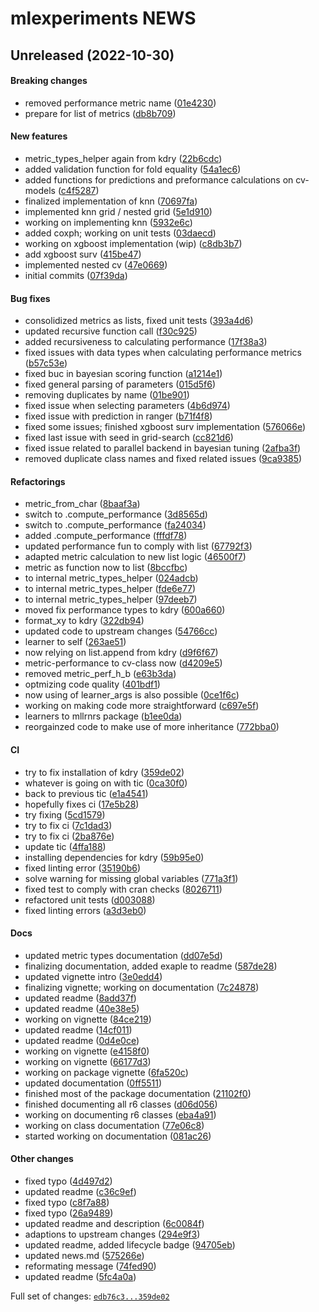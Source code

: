 # mlexperiments NEWS

## Unreleased (2022-10-30)

#### Breaking changes

-   removed performance metric name
    ([01e4230](https://github.com/kapsner/mlexperiments/tree/01e423043b8938dc6e39cd72ca95586eb1f824ed))
-   prepare for list of metrics
    ([db8b709](https://github.com/kapsner/mlexperiments/tree/db8b7090f943bea96fd326ad6a8487da46e9c033))

#### New features

-   metric\_types\_helper again from kdry
    ([22b6cdc](https://github.com/kapsner/mlexperiments/tree/22b6cdcd01421a196014b048d8f2dd59f1e9c6f6))
-   added validation function for fold equality
    ([54a1ec6](https://github.com/kapsner/mlexperiments/tree/54a1ec643052ce650efad85ad303c8a97708371e))
-   added functions for predictions and preformance calculations on
    cv-models
    ([c4f5287](https://github.com/kapsner/mlexperiments/tree/c4f5287512e3b6136c66145adb2682f9e975320c))
-   finalized implementation of knn
    ([70697fa](https://github.com/kapsner/mlexperiments/tree/70697fa0dd74d7043b0f8fe5dfe3c0f7be391be2))
-   implemented knn grid / nested grid
    ([5e1d910](https://github.com/kapsner/mlexperiments/tree/5e1d910d1e1f008b1dda1382d08138ec787f6908))
-   working on implementing knn
    ([5932e6c](https://github.com/kapsner/mlexperiments/tree/5932e6c18a3659dfb61e2c3c3dea9bb00ffd387a))
-   added coxph; working on unit tests
    ([03daecd](https://github.com/kapsner/mlexperiments/tree/03daecdc3d1e15ae64a25fad984b2be6c5d11149))
-   working on xgboost implementation (wip)
    ([c8db3b7](https://github.com/kapsner/mlexperiments/tree/c8db3b75e0a903cc2f9420de87349f654511172c))
-   add xgboost surv
    ([415be47](https://github.com/kapsner/mlexperiments/tree/415be47895feb361504aac3042fa9f277d87cd5b))
-   implemented nested cv
    ([47e0669](https://github.com/kapsner/mlexperiments/tree/47e066915550e1b58ac5408fe841539245de92cf))
-   initial commits
    ([07f39da](https://github.com/kapsner/mlexperiments/tree/07f39da254f6ae51248361e29b3c42888c1f2325))

#### Bug fixes

-   consolidized metrics as lists, fixed unit tests
    ([393a4d6](https://github.com/kapsner/mlexperiments/tree/393a4d642a168b501ae13c70116347fbb6a06a29))
-   updated recursive function call
    ([f30c925](https://github.com/kapsner/mlexperiments/tree/f30c92597e37e6b542c73c462f8e0b35ee078e26))
-   added recursiveness to calculating performance
    ([17f38a3](https://github.com/kapsner/mlexperiments/tree/17f38a3aac77c3f2af8b88e06a00283fc8326702))
-   fixed issues with data types when calculating performance metrics
    ([b57c53e](https://github.com/kapsner/mlexperiments/tree/b57c53e4e4702453b53b0ac8bea4ae3468d8b33a))
-   fixed buc in bayesian scoring function
    ([a1214e1](https://github.com/kapsner/mlexperiments/tree/a1214e1dbd4af11b8954fa8ff0d86c44ba01de03))
-   fixed general parsing of parameters
    ([015d5f6](https://github.com/kapsner/mlexperiments/tree/015d5f6bc26272b3bbd22430db4599781cc1dcc5))
-   removing duplicates by name
    ([01be901](https://github.com/kapsner/mlexperiments/tree/01be9011fb9e8437737f16d7f9e842fff892e120))
-   fixed issue when selecting parameters
    ([4b6d974](https://github.com/kapsner/mlexperiments/tree/4b6d9747f105fc509ce86348e1f5f4149f7b1e00))
-   fixed issue with prediction in ranger
    ([b71f4f8](https://github.com/kapsner/mlexperiments/tree/b71f4f809d75c32b2b740839ae9ff180fc27013c))
-   fixed some issues; finished xgboost surv implementation
    ([576066e](https://github.com/kapsner/mlexperiments/tree/576066e47895dbf9fd9f3c37378c300f3eff77e9))
-   fixed last issue with seed in grid-search
    ([cc821d6](https://github.com/kapsner/mlexperiments/tree/cc821d6f1c2b4364e19a92d7277fcda5fbfc7c95))
-   fixed issue related to parallel backend in bayesian tuning
    ([2afba3f](https://github.com/kapsner/mlexperiments/tree/2afba3ff6c1407d8b87942662bb14e48a4497366))
-   removed duplicate class names and fixed related issues
    ([9ca9385](https://github.com/kapsner/mlexperiments/tree/9ca9385167841ccfea490e05f42e94f07f757cac))

#### Refactorings

-   metric\_from\_char
    ([8baaf3a](https://github.com/kapsner/mlexperiments/tree/8baaf3a99d8f56b3f19c4a2dec400854a7585a46))
-   switch to .compute\_performance
    ([3d8565d](https://github.com/kapsner/mlexperiments/tree/3d8565de4f1f9c707c92955b2b5d0f7f36a23a6f))
-   switch to .compute\_performance
    ([fa24034](https://github.com/kapsner/mlexperiments/tree/fa24034719f84e8c97557fece5a0f9f43764c299))
-   added .compute\_performance
    ([fffdf78](https://github.com/kapsner/mlexperiments/tree/fffdf78e10562f42b3da6ff4841697fc1030642f))
-   updated performance fun to comply with list
    ([67792f3](https://github.com/kapsner/mlexperiments/tree/67792f398f956a11bafedcf7e353d2bbd0342fad))
-   adapted metric calculation to new list logic
    ([46500f7](https://github.com/kapsner/mlexperiments/tree/46500f74a2d41c2360bf62c2766c14d2fa590f81))
-   metric as function now to list
    ([8bccfbc](https://github.com/kapsner/mlexperiments/tree/8bccfbcb90194a10e65b4a65a26d07ffc0dc5e18))
-   to internal metric\_types\_helper
    ([024adcb](https://github.com/kapsner/mlexperiments/tree/024adcb7fd765c603e94c41474d64a34791efe1a))
-   to internal metric\_types\_helper
    ([fde6e77](https://github.com/kapsner/mlexperiments/tree/fde6e770fb1e4743447edde46b0df5a7c8d69368))
-   to internal metric\_types\_helper
    ([97deeb7](https://github.com/kapsner/mlexperiments/tree/97deeb7fe20fb22b7da162de427d9935c80338e7))
-   moved fix performance types to kdry
    ([600a660](https://github.com/kapsner/mlexperiments/tree/600a6605bc53b94fd1a885fc66edf2de446e770c))
-   format\_xy to kdry
    ([322db94](https://github.com/kapsner/mlexperiments/tree/322db944f5115dbb6127ca2dab1f4962931d355d))
-   updated code to upstream changes
    ([54766cc](https://github.com/kapsner/mlexperiments/tree/54766cc8b63c84b74170ac3a629ddf0f82cd7da2))
-   learner to self
    ([263ae51](https://github.com/kapsner/mlexperiments/tree/263ae51b365f4db79f1b006052d2dfdf0f7d8570))
-   now relying on list.append from kdry
    ([d9f6f67](https://github.com/kapsner/mlexperiments/tree/d9f6f679139de06dce34d4d3d4f0d168030a1061))
-   metric-performance to cv-class now
    ([d4209e5](https://github.com/kapsner/mlexperiments/tree/d4209e5aad59ad46cc9297e29f9a1e5ca20be493))
-   removed metric\_perf\_h\_b
    ([e63b3da](https://github.com/kapsner/mlexperiments/tree/e63b3da8e465ff73f1a136c5a6a869789e9ff679))
-   optmizing code quality
    ([401bdf1](https://github.com/kapsner/mlexperiments/tree/401bdf14328bb4825b5030a7420559f1cb7e4e1a))
-   now using of learner\_args is also possible
    ([0ce1f6c](https://github.com/kapsner/mlexperiments/tree/0ce1f6c92f503779bf232bfd3cac5a38bee63e60))
-   working on making code more straightforward
    ([c697e5f](https://github.com/kapsner/mlexperiments/tree/c697e5f49e2641ecaad6cf5ea0498056b2a73d00))
-   learners to mllrnrs package
    ([b1ee0da](https://github.com/kapsner/mlexperiments/tree/b1ee0da24fb221e3f73359912ed6da7366309401))
-   reorgainzed code to make use of more inheritance
    ([772bba0](https://github.com/kapsner/mlexperiments/tree/772bba0cadd439f65fbf04ede5899948acc5b53c))

#### CI

-   try to fix installation of kdry
    ([359de02](https://github.com/kapsner/mlexperiments/tree/359de0281a752d2674d46b5c402202e2d8a0f8ca))
-   whatever is going on with tic
    ([0ca30f0](https://github.com/kapsner/mlexperiments/tree/0ca30f0252b347fb5612bf883ca61029fd6bb97e))
-   back to previous tic
    ([e1a4541](https://github.com/kapsner/mlexperiments/tree/e1a45410a5226af057a1e0e4ff02899bbf0ecd35))
-   hopefully fixes ci
    ([17e5b28](https://github.com/kapsner/mlexperiments/tree/17e5b28f97bb43cd7769e1b15758fd545b6ae2c5))
-   try fixing
    ([5cd1579](https://github.com/kapsner/mlexperiments/tree/5cd1579681809863c536039b4ee919a65f55c19c))
-   try to fix ci
    ([7c1dad3](https://github.com/kapsner/mlexperiments/tree/7c1dad366d147362caa2a6d4bba1c7d373cfdb18))
-   try to fix ci
    ([2ba876e](https://github.com/kapsner/mlexperiments/tree/2ba876e5b7d807fd59b0bdc1b3b152bd9c4052e0))
-   update tic
    ([4ffa188](https://github.com/kapsner/mlexperiments/tree/4ffa188ef56ef11dbe352472019031f704ea41fc))
-   installing dependencies for kdry
    ([59b95e0](https://github.com/kapsner/mlexperiments/tree/59b95e0191e8b7c1d7c3b8eab55f2a577ab039bf))
-   fixed linting error
    ([35190b6](https://github.com/kapsner/mlexperiments/tree/35190b62b45ec9773efd922dd9e30485cc5dbff9))
-   solve warning for missing global variables
    ([771a3f1](https://github.com/kapsner/mlexperiments/tree/771a3f10dbf93037933c229948e7743fca52ae0b))
-   fixed test to comply with cran checks
    ([8026711](https://github.com/kapsner/mlexperiments/tree/8026711b9f6f59534cabd51fc60d8dae63c0f45e))
-   refactored unit tests
    ([d003088](https://github.com/kapsner/mlexperiments/tree/d003088c9d19dda872f9e698d9cbcb9f89cb6e95))
-   fixed linting errors
    ([a3d3eb0](https://github.com/kapsner/mlexperiments/tree/a3d3eb0887db86a97b17a3d0b07b90c587477a5a))

#### Docs

-   updated metric types documentation
    ([dd07e5d](https://github.com/kapsner/mlexperiments/tree/dd07e5da61002c4b2b6a00c1a2f6bd78eb24e4f3))
-   finalizing documentation, added exaple to readme
    ([587de28](https://github.com/kapsner/mlexperiments/tree/587de2854ec002a6493eb94eafc2479aebb37c3e))
-   updated vignette intro
    ([3e0edd4](https://github.com/kapsner/mlexperiments/tree/3e0edd432cbd0a5997521bab85d3eab19dc29923))
-   finalizing vignette; working on documentation
    ([7c24878](https://github.com/kapsner/mlexperiments/tree/7c2487858aa7d56bcdd2315371f390fdf94ef035))
-   updated readme
    ([8add37f](https://github.com/kapsner/mlexperiments/tree/8add37f81a048273a3118a6d157c218e5ade2509))
-   updated readme
    ([40e38e5](https://github.com/kapsner/mlexperiments/tree/40e38e58d709116dab5856bf5500d46a8f26c4df))
-   working on vignette
    ([84ce219](https://github.com/kapsner/mlexperiments/tree/84ce219883335b6cbfa12dacc9234acd4f9710b5))
-   updated readme
    ([14cf011](https://github.com/kapsner/mlexperiments/tree/14cf0116a1fd6c1684d1ad35039630cd9fcafb70))
-   updated readme
    ([0d4e0ce](https://github.com/kapsner/mlexperiments/tree/0d4e0cecf593908a8d317f35f1f0ab1fc86c94c7))
-   working on vignette
    ([e4158f0](https://github.com/kapsner/mlexperiments/tree/e4158f0822cb36680688779087b0eafa40861d8e))
-   working on vignette
    ([66177d3](https://github.com/kapsner/mlexperiments/tree/66177d3f0579d70860b77d5b02e3e6116e8d2e71))
-   working on package vignette
    ([6fa520c](https://github.com/kapsner/mlexperiments/tree/6fa520cac5b25099744f05fe711da57f381c748a))
-   updated documentation
    ([0ff5511](https://github.com/kapsner/mlexperiments/tree/0ff5511cfc7f7f42508efed6ca295d2b351dd8ef))
-   finished most of the package documentation
    ([21102f0](https://github.com/kapsner/mlexperiments/tree/21102f08051ce4a80f4fa5ea8d2154247fc89d50))
-   finished documenting all r6 classes
    ([d06d056](https://github.com/kapsner/mlexperiments/tree/d06d05646f8eb6e92e32cbc4935e9da1e905e2aa))
-   working on documenting r6 classes
    ([eba4a91](https://github.com/kapsner/mlexperiments/tree/eba4a91d193190450049b2e18e59a90839846dbd))
-   working on class documentation
    ([77e06c8](https://github.com/kapsner/mlexperiments/tree/77e06c89bb0f63202231bd0111de13e53ec8bbb1))
-   started working on documentation
    ([081ac26](https://github.com/kapsner/mlexperiments/tree/081ac26d999b3e809984bf0fd3d4064a4a0dc398))

#### Other changes

-   fixed typo
    ([4d497d2](https://github.com/kapsner/mlexperiments/tree/4d497d217083e9aa65ce6f58fd1fb78628b04682))
-   updated readme
    ([c36c9ef](https://github.com/kapsner/mlexperiments/tree/c36c9efbb1d13424043cffff5f1d31cd55f7f21d))
-   fixed typo
    ([c8f7a88](https://github.com/kapsner/mlexperiments/tree/c8f7a88bef27acf1d10bc4766d3b199b28001183))
-   fixed typo
    ([26a9489](https://github.com/kapsner/mlexperiments/tree/26a9489ad1036980dc46102c77857c73274d0788))
-   updated readme and description
    ([6c0084f](https://github.com/kapsner/mlexperiments/tree/6c0084f912f11a681255368b9c64c40109e296ea))
-   adaptions to upstream changes
    ([294e9f3](https://github.com/kapsner/mlexperiments/tree/294e9f3cd19fdfdd7e9febdd87f1421cb8d7af39))
-   updated readme, added lifecycle badge
    ([94705eb](https://github.com/kapsner/mlexperiments/tree/94705eb1dbcaf7ae32424b6fc1ad961f6c8d78d5))
-   updated news.md
    ([575266e](https://github.com/kapsner/mlexperiments/tree/575266e62417fe6f457fe05980c95f9ecf9e7f31))
-   reformating message
    ([74fed90](https://github.com/kapsner/mlexperiments/tree/74fed90ab55e229cbd77a5941c1de512a5605e11))
-   updated readme
    ([5fc4a0a](https://github.com/kapsner/mlexperiments/tree/5fc4a0a9c24e719bbe2bda0584b86e80c13b15cc))

Full set of changes:
[`edb76c3...359de02`](https://github.com/kapsner/mlexperiments/compare/edb76c3...359de02)
